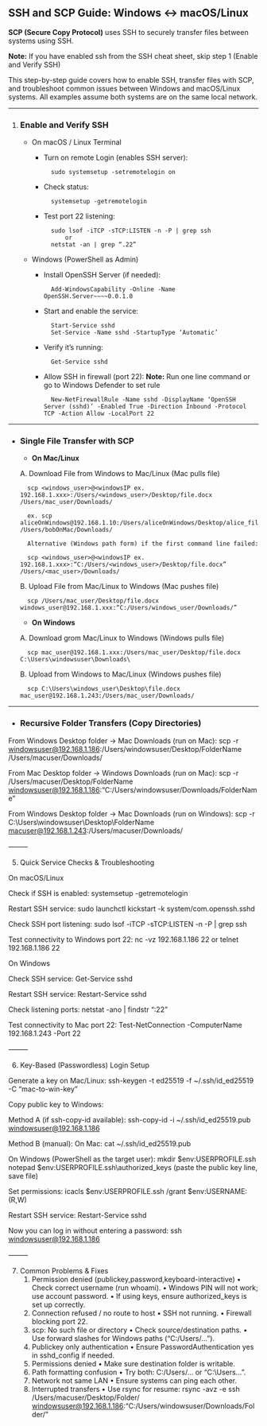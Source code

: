 ## SSH and SCP Guide: Windows ↔ macOS/Linux

**SCP (Secure Copy Protocol)** uses SSH to securely transfer files between systems using SSH.

**Note:** If you have enabled ssh from the SSH cheat sheet, skip step 1 (Enable and Verify SSH)

This step-by-step guide covers how to enable SSH, transfer files with SCP, and troubleshoot common issues between Windows and macOS/Linux systems.
All examples assume both systems are on the same local network.

---

1. ### Enable and Verify SSH

    * On macOS / Linux Terminal

        * Turn on remote Login (enables SSH server):
        
                sudo systemsetup -setremotelogin on

        * Check status:
            
                systemsetup -getremotelogin

        * Test port 22 listening:

                sudo lsof -iTCP -sTCP:LISTEN -n -P | grep ssh
                    or
                netstat -an | grep “.22”

    * Windows (PowerShell as Admin)                                      

        * Install OpenSSH Server (if needed):
       
                Add-WindowsCapability -Online -Name OpenSSH.Server~~~~0.0.1.0

        * Start and enable the service:
        
                Start-Service sshd
                Set-Service -Name sshd -StartupType ‘Automatic’

        * Verify it’s running:

                Get-Service sshd

        * Allow SSH in firewall (port 22): 
                **Note:** Run one line command or go to Windows Defender to set rule

                New-NetFirewallRule -Name sshd -DisplayName ‘OpenSSH Server (sshd)’ -Enabled True -Direction Inbound -Protocol TCP -Action Allow -LocalPort 22

---

* ### Single File Transfer with SCP 

    * **On Mac/Linux**

    A. Download File from Windows to Mac/Linux (Mac pulls file)

        scp <windows_user>@<windowsIP ex. 192.168.1.xxx>:/Users/<windows_user>/Desktop/file.docx /Users/mac_user/Downloads/

        ex. scp aliceOnWindows@192.168.1.10:/Users/aliceOnWindows/Desktop/alice_file.txt /Users/bobOnMac/Downloads/

        Alternative (Windows path form) if the first command line failed:

        scp <windows_user>@<windowsIP ex. 192.168.1.xxx>:“C:/Users/<windows_user>/Desktop/file.docx” /Users/<mac_user>/Downloads/

    B. Upload File from Mac/Linux to Windows (Mac pushes file)

        scp /Users/mac_user/Desktop/file.docx windows_user@192.168.1.xxx:“C:/Users/windows_user/Downloads/”

    * **On Windows**

    A. Download grom Mac/Linux to Windows (Windows pulls file)

        scp mac_user@192.168.1.xxx:/Users/mac_user/Desktop/file.docx C:\Users\windowsuser\Downloads\

    B. Upload from Windows to Mac/Linux (Windows pushes file)

        scp C:\Users\windows_user\Desktop\file.docx mac_user@192.168.1.243:/Users/mac_user/Downloads/

---

* ### Recursive Folder Transfers (Copy Directories)

From Windows Desktop folder → Mac Downloads (run on Mac):
scp -r windowsuser@192.168.1.186:/Users/windowsuser/Desktop/FolderName /Users/macuser/Downloads/

From Mac Desktop folder → Windows Downloads (run on Mac):
scp -r /Users/macuser/Desktop/FolderName windowsuser@192.168.1.186:“C:/Users/windowsuser/Downloads/FolderName”

From Windows Desktop folder → Mac Downloads (run on Windows):
scp -r C:\Users\windowsuser\Desktop\FolderName macuser@192.168.1.243:/Users/macuser/Downloads/

⸻

5. Quick Service Checks & Troubleshooting

On macOS/Linux

Check if SSH is enabled:
systemsetup -getremotelogin

Restart SSH service:
sudo launchctl kickstart -k system/com.openssh.sshd

Check SSH port listening:
sudo lsof -iTCP -sTCP:LISTEN -n -P | grep ssh

Test connectivity to Windows port 22:
nc -vz 192.168.1.186 22
or
telnet 192.168.1.186 22

On Windows

Check SSH service:
Get-Service sshd

Restart SSH service:
Restart-Service sshd

Check listening ports:
netstat -ano | findstr “:22”

Test connectivity to Mac port 22:
Test-NetConnection -ComputerName 192.168.1.243 -Port 22

⸻

6. Key-Based (Passwordless) Login Setup

Generate a key on Mac/Linux:
ssh-keygen -t ed25519 -f ~/.ssh/id_ed25519 -C “mac-to-win-key”

Copy public key to Windows:

Method A (if ssh-copy-id available):
ssh-copy-id -i ~/.ssh/id_ed25519.pub windowsuser@192.168.1.186

Method B (manual):
On Mac:
cat ~/.ssh/id_ed25519.pub

On Windows (PowerShell as the target user):
mkdir $env:USERPROFILE.ssh
notepad $env:USERPROFILE.ssh\authorized_keys
(paste the public key line, save file)

Set permissions:
icacls $env:USERPROFILE.ssh /grant $env:USERNAME:(R,W)

Restart SSH service:
Restart-Service sshd

Now you can log in without entering a password:
ssh windowsuser@192.168.1.186

⸻

7. Common Problems & Fixes
	1.	Permission denied (publickey,password,keyboard-interactive)
	•	Check correct username (run whoami).
	•	Windows PIN will not work; use account password.
	•	If using keys, ensure authorized_keys is set up correctly.
	2.	Connection refused / no route to host
	•	SSH not running.
	•	Firewall blocking port 22.
	3.	scp: No such file or directory
	•	Check source/destination paths.
	•	Use forward slashes for Windows paths (“C:/Users/…”).
	4.	Publickey only authentication
	•	Ensure PasswordAuthentication yes in sshd_config if needed.
	5.	Permissions denied
	•	Make sure destination folder is writable.
	6.	Path formatting confusion
	•	Try both: C:/Users/… or “C:\Users...”.
	7.	Network not same LAN
	•	Ensure systems can ping each other.
	8.	Interrupted transfers
	•	Use rsync for resume:
rsync -avz -e ssh /Users/macuser/Desktop/Folder/ windowsuser@192.168.1.186:“C:/Users/windowsuser/Downloads/Folder/”
